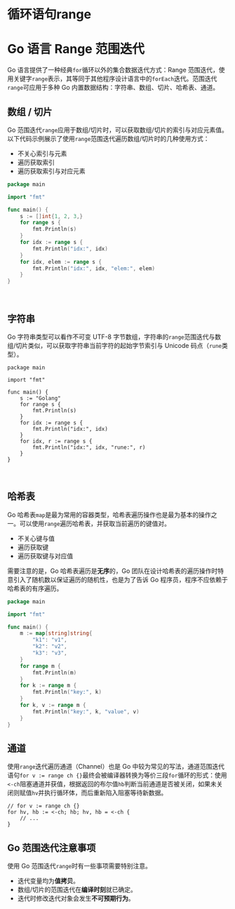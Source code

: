 # 循环语句range

# Go 语言 Range 范围迭代

Go 语言提供了一种经典`for`​循环以外的集合数据迭代方式：Range 范围迭代，使用关键字`range`​表示，其等同于其他程序设计语言中的`forEach`​迭代。范围迭代`range`​可应用于多种 Go 内置数据结构：字符串、数组、切片、哈希表、通道。

## 数组 / 切片

Go 范围迭代`range`​应用于数组/切片时，可以获取数组/切片的索引与对应元素值。以下代码示例展示了使用`range`​范围迭代遍历数组/切片时的几种使用方式：

- 不关心索引与元素
- 遍历获取索引
- 遍历获取索引与对应元素

```go
package main

import "fmt"

func main() {
    s := []int{1, 2, 3,}
    for range s {
        fmt.Println(s)
    }
    for idx := range s {
        fmt.Println("idx:", idx)
    }
    for idx, elem := range s {
        fmt.Println("idx:", idx, "elem:", elem)
    }
}
```

‍

## 字符串

Go 字符串类型可以看作不可变 UTF-8 字节数组，字符串的`range`​范围迭代与数组/切片类似，可以获取字符串当前字符的起始字节索引与 Unicode 码点（`rune`​类型）。

```
package main

import "fmt"

func main() {
    s := "Golang"
    for range s {
        fmt.Println(s)
    }
    for idx := range s {
        fmt.Println("idx:", idx)
    }
    for idx, r := range s {
        fmt.Println("idx:", idx, "rune:", r)
    }
}
```

‍

## 哈希表

Go 哈希表`map`​是最为常用的容器类型，哈希表遍历操作也是最为基本的操作之一。可以使用`range`​遍历哈希表，并获取当前遍历的键值对。

- 不关心键与值
- 遍历获取键
- 遍历获取键与对应值

需要注意的是，Go 哈希表遍历是**无序**的，Go 团队在设计哈希表的遍历操作时特意引入了随机数以保证遍历的随机性，也是为了告诉 Go 程序员，程序不应依赖于哈希表的有序遍历。

```go
package main

import "fmt"

func main() {
    m := map[string]string{
        "k1": "v1",
        "k2": "v2",
        "k3": "v3",
    }
    for range m {
        fmt.Println(m)
    }
    for k := range m {
        fmt.Println("key:", k)
    }
    for k, v := range m {
        fmt.Println("key:", k, "value", v)
    }
}
```

## 通道

使用`range`​迭代遍历通道（Channel）也是 Go 中较为常见的写法，通道范围迭代语句`for v := range ch {}`​最终会被编译器转换为等价三段`for`​循环的形式：使用`<-ch`​阻塞通道并获值，根据返回的布尔值`hb`​判断当前通道是否被关闭，如果未关闭则赋值`hv`​并执行循环体，而后重新陷入阻塞等待新数据。

```
// for v := range ch {}
for hv, hb := <-ch; hb; hv, hb = <-ch {
    // ...
}
```

## Go 范围迭代注意事项

使用 Go 范围迭代`range`​时有一些事项需要特别注意。

- 迭代变量均为**值拷贝**。
- 数组/切片的范围迭代在**编译时刻**就已确定。
- 迭代时修改迭代对象会发生**不可预期行为**。
